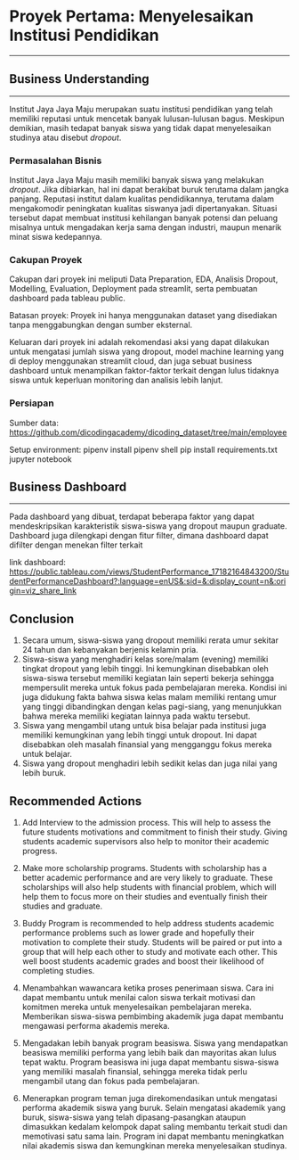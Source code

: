 # Proyek Pertama: Menyelesaikan Institusi Pendidikan
---
## Business Understanding
---
Institut Jaya Jaya Maju merupakan suatu institusi pendidikan yang telah memiliki reputasi untuk mencetak banyak lulusan-lulusan bagus. Meskipun demikian, masih tedapat banyak siswa yang tidak dapat menyelesaikan studinya atau disebut _dropout_. 

### Permasalahan Bisnis
Institut Jaya Jaya Maju masih memiliki banyak siswa yang melakukan _dropout_. Jika dibiarkan, hal ini dapat berakibat buruk terutama dalam jangka panjang. Reputasi institut dalam kualitas pendidikannya, terutama dalam mengakomodir peningkatan kualitas siswanya jadi dipertanyakan. Situasi tersebut dapat membuat institusi kehilangan banyak potensi dan peluang misalnya untuk mengadakan kerja sama dengan industri, maupun menarik minat siswa kedepannya.

### Cakupan Proyek
Cakupan dari proyek ini meliputi Data Preparation, EDA, Analisis Dropout, Modelling, Evaluation, Deployment pada streamlit, serta pembuatan dashboard pada tableau public.

Batasan proyek: Proyek ini hanya menggunakan dataset yang disediakan tanpa menggabungkan dengan  sumber eksternal.

Keluaran dari proyek ini adalah rekomendasi aksi yang dapat dilakukan untuk mengatasi jumlah siswa yang dropout, model machine learning yang di deploy menggunakan streamlit cloud, dan juga sebuat business dashboard untuk menampilkan faktor-faktor terkait dengan lulus tidaknya siswa untuk keperluan monitoring dan analisis lebih lanjut.

### Persiapan
Sumber data: https://github.com/dicodingacademy/dicoding_dataset/tree/main/employee

Setup environment:
pipenv install
pipenv shell
pip install requirements.txt
jupyter notebook

## Business Dashboard
---
Pada dashboard yang dibuat, terdapat beberapa faktor yang dapat mendeskripsikan karakteristik siswa-siswa yang dropout maupun graduate. Dashboard juga dilengkapi dengan fitur filter, dimana dashboard dapat difilter dengan menekan filter terkait

link dashboard: https://public.tableau.com/views/StudentPerformance_17182164843200/StudentPerformanceDashboard?:language=enUS&:sid=&:display_count=n&:origin=viz_share_link

## **Conclusion**
1. Secara umum, siswa-siswa yang dropout memiliki rerata umur sekitar 24 tahun dan kebanyakan berjenis kelamin pria.
2. Siswa-siswa yang menghadiri kelas sore/malam (evening) memiliki tingkat dropout yang lebih tinggi. Ini kemungkinan disebabkan oleh siswa-siswa tersebut memiliki kegiatan lain seperti bekerja sehingga mempersulit mereka untuk fokus pada pembelajaran mereka. Kondisi ini juga didukung fakta bahwa siswa kelas malam memiliki rentang umur yang tinggi dibandingkan dengan kelas pagi-siang, yang menunjukkan bahwa mereka memiliki kegiatan lainnya pada waktu tersebut.
3. Siswa yang mengambil utang untuk bisa belajar pada institusi juga memiliki kemungkinan yang lebih tinggi untuk dropout. Ini dapat disebabkan oleh masalah finansial yang mengganggu fokus mereka untuk belajar.
4. Siswa yang dropout menghadiri lebih sedikit kelas dan juga nilai yang lebih buruk.

## **Recommended Actions**
1. Add Interview to the admission process. This will help to assess the future students motivations and commitment to finish their study. Giving students academic supervisors also help to monitor their academic progress.
2. Make more scholarship programs. Students with scholarship has a better academic performance and are very likely to graduate. These scholarships will also help students with financial problem, which will help them to focus more on their studies and eventually finish their studies and graduate.
3. Buddy Program is recommended to help address students academic performance problems such as lower grade and hopefully their motivation to complete their study. Students will be paired or put into a group that will help each other to study and motivate each other. This well boost students academic grades and boost their likelihood of completing studies.

1. Menambahkan wawancara ketika proses penerimaan siswa. Cara ini dapat membantu untuk menilai calon siswa terkait motivasi dan komitmen mereka untuk menyelesaikan pembelajaran mereka. Memberikan siswa-siswa pembimbing akademik juga dapat membantu mengawasi performa akademis mereka.
2. Mengadakan lebih banyak program beasiswa. Siswa yang mendapatkan beasiswa memiliki performa yang lebih baik dan mayoritas akan lulus tepat waktu. Program beasiswa ini juga dapat membantu siswa-siswa yang memiliki masalah finansial, sehingga mereka tidak perlu mengambil utang dan fokus pada pembelajaran.
3. Menerapkan program teman juga direkomendasikan untuk mengatasi performa akademik siswa yang buruk. Selain mengatasi akademik yang buruk, siswa-siswa yang telah dipasang-pasangkan ataupun dimasukkan kedalam kelompok dapat saling membantu terkait studi dan memotivasi satu sama lain. Program ini dapat membantu meningkatkan nilai akademis siswa dan kemungkinan mereka menyelesaikan studinya.
